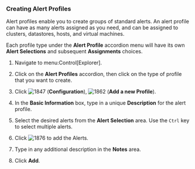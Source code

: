 ### Creating Alert Profiles

Alert profiles enable you to create groups of standard alerts. An alert
profile can have as many alerts assigned as you need, and can be
assigned to clusters, datastores, hosts, and virtual machines.

<div class="note">

Each profile type under the **Alert Profile** accordion menu will have
its own **Alert Selections** and subsequent **Assignments** choices.

</div>

1.  Navigate to menu:Control\[Explorer\].

2.  Click on the **Alert Profiles** accordion, then click on the type of
    profile that you want to create.

3.  Click ![1847](../images/1847.png) (**Configuration**),
    ![1862](../images/1862.png) (**Add a new Profile**).

4.  In the **Basic Information** box, type in a unique **Description**
    for the alert profile.

5.  Select the desired alerts from the **Alert Selection** area. Use the
    `Ctrl` key to select multiple alerts.

6.  Click ![1876](../images/1876.png) to add the Alerts.

7.  Type in any additional description in the **Notes** area.

8.  Click **Add**.
